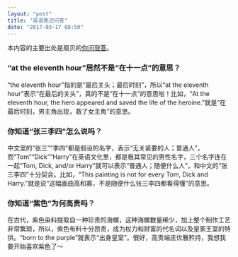 ```yaml
---
layout: "post"
title: "英语表述问答"
date: "2017-03-17 08:50"
---
```


本内容的主要出处是扇贝的[你问我答](https://www.shanbay.com/web/ask/answers/)。

### “at the eleventh hour”居然不是“在十一点”的意思？

“the eleventh hour”指的是“最后关头；最后时刻”，所以“at the eleventh hour”表示“在最后的关头”，真的不是“在十一点”的意思啦！比如，“At the eleventh hour, the hero appeared and saved the life of the heroine.”就是“在最后时刻，男主角出现，救了女主角”的意思。

### 你知道“张三李四”怎么说吗？

中文里的“张三”“李四”都是假设的名字，表示“无关紧要的人；普通人”，而“Tom”“Dick”“Harry”在英语文化里，都是极其常见的男性名字，三个名字连在一起“Tom, Dick, and/or Harry”就可以表示“普通人；随便什么人”，和中文的“张三李四”十分契合。比如，“This painting is not for every Tom, Dick and Harry.”就是说“这幅画曲高和寡，不是随便什么张三李四都看得懂”的意思。

### 你知道“紫色”为何高贵吗？

在古代，紫色染料提取自一种珍贵的海螺，这种海螺数量稀少，加上整个制作工艺非常繁琐，所以，紫色布料十分昂贵，成为权力和财富的代名词以及皇家王室的特供。“born to the purple”就表示“出身皇室”。很好，高贵端庄优雅矜持，我想我要开始喜欢紫色了～
